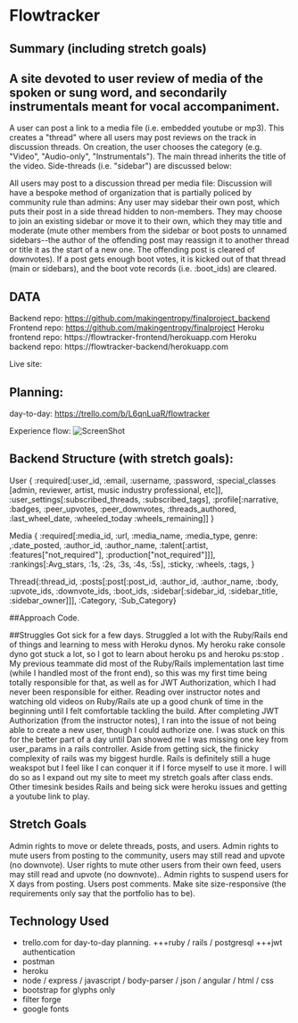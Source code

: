 # Flowtracker

## Summary (including stretch goals)
A site devoted to user review of media of the spoken or sung word, and secondarily instrumentals meant for vocal accompaniment.
--------------
A user can post a link to a media file (i.e. embedded youtube or mp3).  This creates a "thread" where all users may post reviews on the track in discussion threads. On creation, the user chooses the category (e.g. "Video", "Audio-only", "Instrumentals"). The main thread inherits the title of the video.  Side-threads (i.e. "sidebar") are discussed below:

All users may post to a discussion thread per media file:
Discussion will have a bespoke method of organization that is partially policed by community rule than admins:
Any user may sidebar their own post, which puts their post in a side thread hidden to non-members. They may choose to join an existing sidebar or move it to their own, which they may title and moderate (mute other members from the sidebar or boot posts to unnamed sidebars--the author of the offending post may reassign it to another thread or title it as the start of a new one.  The offending post is cleared of downvotes).
If a post gets enough boot votes, it is kicked out of that thread (main or sidebars), and the boot vote records (i.e. :boot_ids) are cleared.

## DATA

Backend repo:  https://github.com/makingentropy/finalproject_backend
Frontend repo: https://github.com/makingentropy/finalproject
Heroku frontend repo: https://flowtracker-frontend/herokuapp.com
Heroku backend repo: https://flowtracker-backend/herokuapp.com

Live site:

## Planning:
day-to-day: https://trello.com/b/L6qnLuaR/flowtracker

Experience flow:
![ScreenShot](/#.jpg)

## Backend Structure (with stretch goals):
User {
  :required[:user_id, :email, :username, :password, :special_classes [admin, reviewer, artist, music industry        professional, etc]],
  :user_settings[:subscribed_threads, :subscribed_tags],
  :profile[:narrative, :badges, :peer_upvotes, :peer_downvotes, :threads_authored, :last_wheel_date, :wheeled_today :wheels_remaining]]
}

Media {
  :required[:media_id, :url, :media_name, :media_type, genre: ,:date_posted, :author_id, :author_name, :talent[:artist, :features["not_required"], :production["not_required"]]],
  :rankings[:Avg_stars, :1s, :2s, :3s, :4s, :5s],
  :sticky, :wheels, :tags,
}

Thread{:thread_id, :posts[:post[:post_id, :author_id, :author_name, :body, :upvote_ids, :downvote_ids, :boot_ids, :sidebar[:sidebar_id, :sidebar_title, :sidebar_owner]]], :Category, :Sub_Category}

##Approach
Code.

##Struggles
Got sick for a few days. Struggled a lot with the Ruby/Rails end of things and learning to mess with Heroku dynos. My heroku rake console dyno got stuck a lot, so I got to learn about heroku ps and heroku ps:stop <dyno>. My previous teammate did most of the Ruby/Rails implementation last time (while I handled most of the front end), so this was my first time being totally responsible for that, as well as for JWT Authorization, which I had never been responsible for either.  Reading over instructor notes and watching old videos on Ruby/Rails ate up a good chunk of time in the beginning until I felt comfortable tackling the build.  After completing JWT Authorization (from the instructor notes), I ran into the issue of not being able to create a new user, though I could authorize one. I was stuck on this for the better part of a day until Dan showed me I was missing one key from user_params in a rails controller. Aside from getting sick, the finicky complexity of rails was my biggest hurdle.  Rails is definitely still a huge weakspot but I feel like I can conquer it if I force myself to use it more. I will do so as I expand out my site to meet my stretch goals after class ends.  Other timesink besides Rails and being sick were heroku issues and getting a youtube link to play.

## Stretch Goals
Admin rights to move or delete threads, posts, and users.
Admin rights to mute users from posting to the community, users may still read and upvote (no downvote).
User rights to mute other users from their own feed, users may still read and upvote (no downvote)..
Admin rights to suspend users for X days from posting.
Users post comments.
Make site size-responsive (the requirements only say that the portfolio has to be).

## Technology Used
- trello.com for day-to-day planning.
      +++ruby / rails / postgresql
      +++jwt authentication
- postman
- heroku
- node / express / javascript / body-parser / json / angular / html / css
- bootstrap for glyphs only
- filter forge
- google fonts

